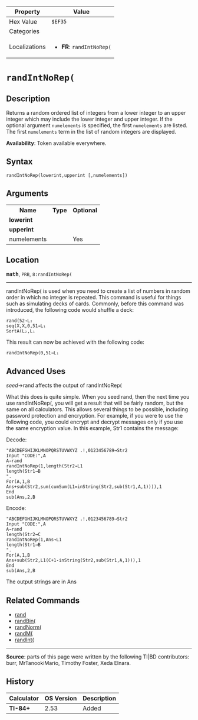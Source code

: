 | Property      | Value |
|---------------|-------|
| Hex Value     | `$EF35`|
| Categories    | <ul></ul> |
| Localizations | <ul><li><b>FR</b>: `randIntNoRep(`</li></ul> |

# `randIntNoRep(`

## Description
Returns a random ordered list of integers from a lower integer to an upper integer which may include the lower integer and upper integer. If the optional argument `numelements` is specified, the first `numelements` are listed. The first `numelements` term in the list of random integers are displayed.


<b>Availability</b>: Token available everywhere.

## Syntax
`randIntNoRep(lowerint,upperint [,numelements])`

## Arguments
<table>
<tr><th>Name</th><th>Type</th><th>Optional</th></tr>

<tr><td><b>lowerint</b></td><td></td><td></td></tr>

<tr><td><b>upperint</b></td><td></td><td></td></tr>

<tr><td>numelements</td><td></td><td>Yes</td></tr>

</table>

## Location
<tt><kbd><b>math</b></kbd></tt>, `PRB`, `8:randIntNoRep(`
<hr>

randIntNoRep( is used when you need to create a list of numbers in random order in which no integer is repeated. This command is useful for things such as simulating decks of cards. Commonly, before this command was introduced, the following code would shuffle a deck:

```ti-basic
rand(52→L₂
seq(X,X,0,51→L₁
SortA(L₂,L₁
```

  
This result can now be achieved with the following code:

```ti-basic
randIntNoRep(0,51→L₁
```

## Advanced Uses

_seed_→rand affects the output of randIntNoRep(

What this does is quite simple. When you seed rand, then the next time you use randIntNoRep(, you will get a result that will be fairly random, but the same on all calculators. This allows several things to be possible, including password protection and encryption. For example, if you were to use the following code, you could encrypt and decrypt messages only if you use the same encryption value. In this example, Str1 contains the message:

Decode:

```ti-basic
"ABCDEFGHIJKLMNOPQRSTUVWXYZ .!,0123456789→Str2
Input "CODE:",A
A→rand
randIntNoRep(1,length(Str2→L1
length(Str1→B
".
For(A,1,B
Ans+sub(Str2,sum(cumSum(L1=inString(Str2,sub(Str1,A,1)))),1
End
sub(Ans,2,B
```

  
Encode:

```ti-basic
"ABCDEFGHIJKLMNOPQRSTUVWXYZ .!,0123456789→Str2
Input "CODE:",A
A→rand
length(Str2→C
randIntNoRep(1,Ans→L1
length(Str1→B
".
For(A,1,B
Ans+sub(Str2,L1(C+1-inString(Str2,sub(Str1,A,1))),1
End
sub(Ans,2,B
```

  
The output strings are in Ans

## Related Commands

*   [rand](rand.md)
*   [randBin(](randBin\(.md)
*   [randNorm(](randNorm\(.md)
*   [randM(](randM\(.md)
*   [randInt(](randInt\(.md)

* * *

**Source**: parts of this page were written by the following TI|BD contributors: burr, MrTanookiMario, Timothy Foster, Xeda Elnara.

## History
| Calculator | OS Version | Description |
|------------|------------|-------------|
| <b>TI-84+</b> | 2.53 | Added |


